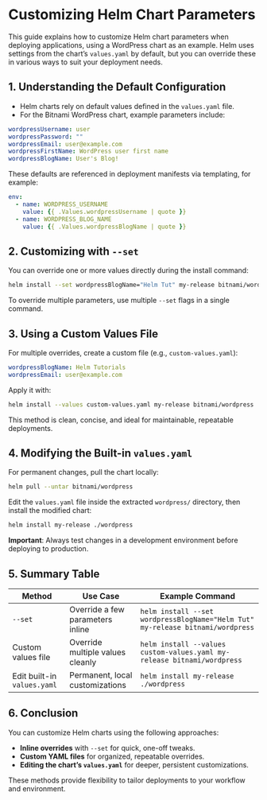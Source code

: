 # Customizing Helm Chart Parameters

This guide explains how to customize Helm chart parameters when deploying applications, using a WordPress chart as an example. Helm uses settings from the chart’s `values.yaml` by default, but you can override these in various ways to suit your deployment needs.

## 1. Understanding the Default Configuration

- Helm charts rely on default values defined in the `values.yaml` file.
- For the Bitnami WordPress chart, example parameters include:

```yaml
wordpressUsername: user
wordpressPassword: ""
wordpressEmail: user@example.com
wordpressFirstName: WordPress user first name
wordpressBlogName: User's Blog!
```

These defaults are referenced in deployment manifests via templating, for example:

```yaml
env:
  - name: WORDPRESS_USERNAME
    value: {{ .Values.wordpressUsername | quote }}
  - name: WORDPRESS_BLOG_NAME
    value: {{ .Values.wordpressBlogName | quote }}
```

## 2. Customizing with `--set`

You can override one or more values directly during the install command:

```bash
helm install --set wordpressBlogName="Helm Tut" my-release bitnami/wordpress
```

To override multiple parameters, use multiple `--set` flags in a single command.

## 3. Using a Custom Values File

For multiple overrides, create a custom file (e.g., `custom-values.yaml`):

```yaml
wordpressBlogName: Helm Tutorials
wordpressEmail: user@example.com
```

Apply it with:

```bash
helm install --values custom-values.yaml my-release bitnami/wordpress
```

This method is clean, concise, and ideal for maintainable, repeatable deployments.

## 4. Modifying the Built-in `values.yaml`

For permanent changes, pull the chart locally:

```bash
helm pull --untar bitnami/wordpress
```

Edit the `values.yaml` file inside the extracted `wordpress/` directory, then install the modified chart:

```bash
helm install my-release ./wordpress
```

**Important**: Always test changes in a development environment before deploying to production.

## 5. Summary Table

| Method                     | Use Case                                | Example Command                                                                 |
|----------------------------|-----------------------------------------|---------------------------------------------------------------------------------|
| `--set`                    | Override a few parameters inline        | `helm install --set wordpressBlogName="Helm Tut" my-release bitnami/wordpress`   |
| Custom values file         | Override multiple values cleanly        | `helm install --values custom-values.yaml my-release bitnami/wordpress`         |
| Edit built-in `values.yaml`| Permanent, local customizations         | `helm install my-release ./wordpress`                                           |

## 6. Conclusion

You can customize Helm charts using the following approaches:

- **Inline overrides** with `--set` for quick, one-off tweaks.
- **Custom YAML files** for organized, repeatable overrides.
- **Editing the chart’s `values.yaml`** for deeper, persistent customizations.

These methods provide flexibility to tailor deployments to your workflow and environment.
```
